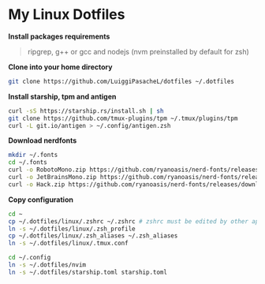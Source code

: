 
# My Linux Dotfiles

**Install packages requirements**
> ripgrep, g++ or gcc and nodejs (nvm preinstalled by default for zsh)

**Clone into your home directory**
```sh
git clone https://github.com/LuiggiPasacheL/dotfiles ~/.dotfiles
```

**Install starship, tpm and antigen**
```sh
curl -sS https://starship.rs/install.sh | sh
git clone https://github.com/tmux-plugins/tpm ~/.tmux/plugins/tpm
curl -L git.io/antigen > ~/.config/antigen.zsh
```

**Download nerdfonts** <!-- (TODO: This commands are not working) -->
```sh
mkdir ~/.fonts
cd ~/.fonts
curl -o RobotoMono.zip https://github.com/ryanoasis/nerd-fonts/releases/download/v3.0.2/RobotoMono.zip
curl -o JetBrainsMono.zip https://github.com/ryanoasis/nerd-fonts/releases/download/v3.0.2/JetBrainsMono.zip
curl -o Hack.zip https://github.com/ryanoasis/nerd-fonts/releases/download/v3.0.2/Hack.zip
```

**Copy configuration**
```sh
cd ~
cp ~/.dotfiles/linux/.zshrc ~/.zshrc # zshrc must be edited by other apps, example: gcloud
ln -s ~/.dotfiles/linux/.zsh_profile
cp ~/.dotfiles/linux/.zsh_aliases ~/.zsh_aliases
ln -s ~/.dotfiles/linux/.tmux.conf
```
```sh
cd ~/.config
ln -s ~/.dotfiles/nvim
ln -s ~/.dotfiles/starship.toml starship.toml
```
